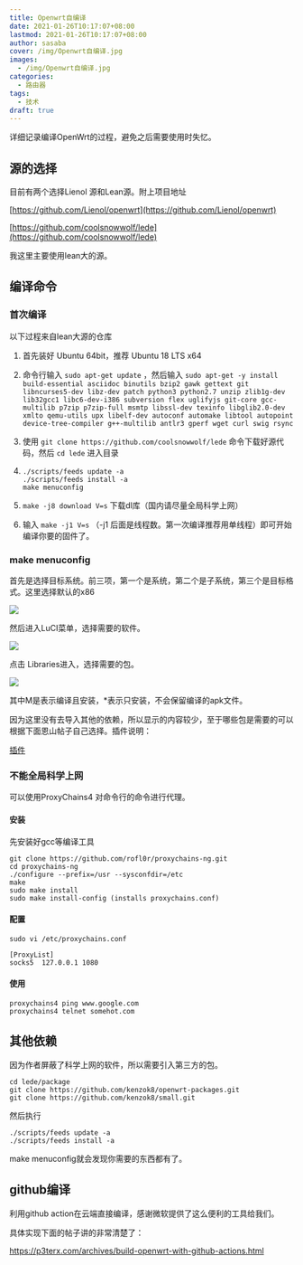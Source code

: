 ```yaml
---
title: Openwrt自编译
date: 2021-01-26T10:17:07+08:00
lastmod: 2021-01-26T10:17:07+08:00
author: sasaba
cover: /img/Openwrt自编译.jpg
images:
  - /img/Openwrt自编译.jpg
categories:
  - 路由器
tags:
  - 技术
draft: true
---
```


详细记录编译OpenWrt的过程，避免之后需要使用时失忆。

<!--more-->

## 源的选择

目前有两个选择Lienol 源和Lean源。附上项目地址

[https://github.com/Lienol/openwrt](https://github.com/Lienol/openwrt)

[https://github.com/coolsnowwolf/lede](https://github.com/coolsnowwolf/lede)

我这里主要使用lean大的源。

## 编译命令

### 首次编译

以下过程来自lean大源的仓库

1. 首先装好 Ubuntu 64bit，推荐 Ubuntu 18 LTS x64

2. 命令行输入 `sudo apt-get update` ，然后输入 `sudo apt-get -y install build-essential asciidoc binutils bzip2 gawk gettext git libncurses5-dev libz-dev patch python3 python2.7 unzip zlib1g-dev lib32gcc1 libc6-dev-i386 subversion flex uglifyjs git-core gcc-multilib p7zip p7zip-full msmtp libssl-dev texinfo libglib2.0-dev xmlto qemu-utils upx libelf-dev autoconf automake libtool autopoint device-tree-compiler g++-multilib antlr3 gperf wget curl swig rsync`

3. 使用 `git clone https://github.com/coolsnowwolf/lede` 命令下载好源代码，然后 `cd lede` 进入目录

4. ```shell
   ./scripts/feeds update -a
   ./scripts/feeds install -a
   make menuconfig
   ```

5. `make -j8 download V=s` 下载dl库（国内请尽量全局科学上网）

6. 输入 `make -j1 V=s` （-j1 后面是线程数。第一次编译推荐用单线程）即可开始编译你要的固件了。

### make menuconfig

首先是选择目标系统。前三项，第一个是系统，第二个是子系统，第三个是目标格式。这里选择默认的x86

![](https://sasaba-1256963938.cos.ap-shanghai.myqcloud.com/uPic20210126104506.png)

然后进入LuCI菜单，选择需要的软件。

![](https://sasaba-1256963938.cos.ap-shanghai.myqcloud.com/uPic20210126104838.png)

点击 Libraries进入，选择需要的包。

![](https://sasaba-1256963938.cos.ap-shanghai.myqcloud.com/uPic20210126104937.png)

其中M是表示编译且安装，*表示只安装，不会保留编译的apk文件。

因为这里没有去导入其他的依赖，所以显示的内容较少，至于哪些包是需要的可以根据下面恩山帖子自己选择。插件说明：

[插件](https://www.right.com.cn/forum/thread-344825-1-1.html)

### 不能全局科学上网

可以使用ProxyChains4 对命令行的命令进行代理。

#### 安装

先安装好gcc等编译工具

```shell
git clone https://github.com/rofl0r/proxychains-ng.git 
cd proxychains-ng
./configure --prefix=/usr --sysconfdir=/etc
make
sudo make install
sudo make install-config (installs proxychains.conf)
```

#### 配置

```shell
sudo vi /etc/proxychains.conf

[ProxyList]
socks5 	127.0.0.1 1080
```

#### 使用

```shell
proxychains4 ping www.google.com
proxychains4 telnet somehot.com
```

## 其他依赖

因为作者屏蔽了科学上网的软件，所以需要引入第三方的包。

```shell
cd lede/package
git clone https://github.com/kenzok8/openwrt-packages.git
git clone https://github.com/kenzok8/small.git
```

然后执行

```shell
./scripts/feeds update -a
./scripts/feeds install -a
```

make menuconfig就会发现你需要的东西都有了。

## github编译

利用github action在云端直接编译，感谢微软提供了这么便利的工具给我们。

具体实现下面的帖子讲的非常清楚了：

https://p3terx.com/archives/build-openwrt-with-github-actions.html